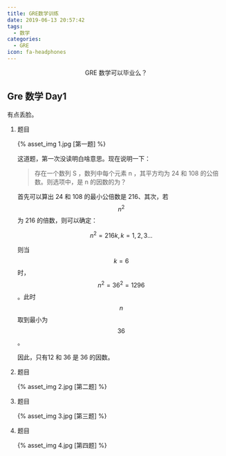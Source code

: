 ```yaml
---
title: GRE数学训练
date: 2019-06-13 20:57:42
tags:
  - 数学
categories:
  - GRE
icon: fa-headphones
---
```




<center>GRE 数学可以毕业么？</center>

<!--more-->

## Gre 数学 Day1

有点丢脸。

1. 题目

   {% asset_img 1.jpg [第一题] %}

   这道题，第一次没读明白啥意思。现在说明一下：

   > 存在一个数列 S ，数列中每个元素 n ，其平方均为 24 和 108 的公倍数。则选项中，是 n 的因数的为？

   首先可以算出 24 和 108 的最小公倍数是 216、其次，若$$n^2​$$为 216 的倍数，则可以确定：

   $$n^2=216k, k=1,2,3...$$

   则当$$k=6$$时，$$n^2=36^2=1296$$。此时 $$n$$ 取到最小为 $$36$$。

   因此，只有12 和 36 是 36 的因数。

2. 题目

   {% asset_img 2.jpg [第二题] %}

   

3. 题目

   {% asset_img 3.jpg [第三题] %}

4. 题目

   {% asset_img 4.jpg [第四题] %}